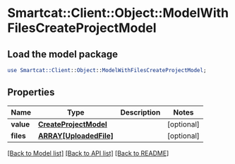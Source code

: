 # Smartcat::Client::Object::ModelWithFilesCreateProjectModel

## Load the model package
```perl
use Smartcat::Client::Object::ModelWithFilesCreateProjectModel;
```

## Properties
Name | Type | Description | Notes
------------ | ------------- | ------------- | -------------
**value** | [**CreateProjectModel**](CreateProjectModel.md) |  | [optional] 
**files** | [**ARRAY[UploadedFile]**](UploadedFile.md) |  | [optional] 

[[Back to Model list]](../README.md#documentation-for-models) [[Back to API list]](../README.md#documentation-for-api-endpoints) [[Back to README]](../README.md)


